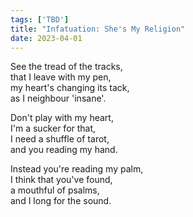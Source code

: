 ```yaml
---
tags: ['TBD']
title: "Infatuation: She's My Religion"
date: 2023-04-01
---
```


See the tread of the tracks,  
that I leave with my pen,  
my heart's changing its tack,  
as I neighbour 'insane'.

Don't play with my heart,  
I'm a sucker for that,  
I need a shuffle of tarot,  
and you reading my hand.

Instead you're reading my palm,  
I think that you've found,  
a mouthful of psalms,  
and I long for the sound.
